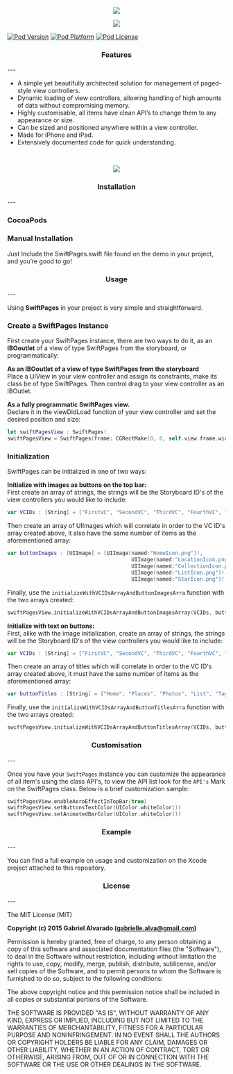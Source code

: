 <p align="center">
  <img src ="https://github.com/GabrielAlva/SwiftPages/blob/master/Resources/SwiftPages%20Header%20Image.png"/>
</p>
<p align="center">
  <img src ="https://github.com/GabrielAlva/SwiftPages/blob/master/Resources/SwiftPagesSample.gif"/>
</p>

[![Pod Version](http://img.shields.io/cocoapods/v/SwiftPages.svg?style=flat)](http://cocoadocs.org/docsets/SwiftPages/)
[![Pod Platform](http://img.shields.io/cocoapods/p/SwiftPages.svg?style=flat)](http://cocoadocs.org/docsets/SwiftPages/)
[![Pod License](http://img.shields.io/cocoapods/l/SwiftPages.svg?style=flat)](http://opensource.org/licenses/MIT)

<h3 align="center">Features</h3>
---

- A simple yet beautifully architected solution for management of paged-style view controllers.
- Dynamic loading of view controllers, allowing handling of high amounts of data without compromising memory.
- Highly customisable, all items have clean API’s to change them to any appearance or size.
- Can be sized and positioned anywhere within a view controller.
- Made for iPhone and iPad.
- Extensively documented code for quick understanding.
<br />
<p align="center">
  <img src ="https://github.com/GabrielAlva/SwiftPages/blob/master/Resources/Swift%20Pages%20iPhone%20mockups.png"/>
</p>

<h3 align="center">Installation</h3>
---

### CocoaPods

### Manual Installation

Just Include the SwiftPages.swift file found on the demo in your project, and you’re good to go!

<h3 align="center">Usage</h3>
---

Using **SwiftPages** in your project is very simple and straightforward. 

### Create a SwiftPages Instance

First create your SwiftPages instance, there are two ways to do it, as an **IBOoutlet** of a view of type SwiftPages from the storyboard, or programmatically:

**As an IBOoutlet of a view of type SwiftPages from the storyboard**
<br />
Place a UIView in your view controller and assign its constraints, make its class be of type SwiftPages. Then control drag to your view controller as an IBOutlet.
	
**As a fully programmatic SwiftPages view.**
<br />
Declare it in the viewDidLoad function of your view controller and set the desired position and size:
```swift
let swiftPagesView : SwiftPages!
swiftPagesView = SwiftPages(frame: CGRectMake(0, 0, self.view.frame.width, self.view.frame.height))
```

### Initialization
SwiftPages can be initialized in one of two ways:

**Initialize with images as buttons on the top bar:**
<br />
First create an array of strings, the strings will be the Storyboard ID's of the view controllers you would like to include:
```swift
var VCIDs : [String] = ["FirstVC", "SecondVC", "ThirdVC", "FourthVC", "FifthVC"]
```
Then create an array of UIImages which will correlate in order to the VC ID's array created above, it also have the same number of items as the aforementioned array:
```swift
var buttonImages : [UIImage] = [UIImage(named:"HomeIcon.png")!,
                                        UIImage(named:"LocationIcon.png")!,
                                        UIImage(named:"CollectionIcon.png")!,
                                        UIImage(named:"ListIcon.png")!,
                                        UIImage(named:"StarIcon.png")!]
```
Finally, use the `initializeWithVCIDsArrayAndButtonImagesArra` function with the two arrays created:
```swift
swiftPagesView.initializeWithVCIDsArrayAndButtonImagesArray(VCIDs, buttonImagesArray: buttonImages)
```

**Initialize with text on buttons:**
<br />
First, alike with the image initialization, create an array of strings, the strings will be the Storyboard ID's of the view controllers you would like to include:
```swift
var VCIDs : [String] = ["FirstVC", "SecondVC", "ThirdVC", "FourthVC", "FifthVC"]
```
Then create an array of titles which will correlate in order to the VC ID's array created above, it must have the same number of items as the aforementioned array:
```swift
var buttonTitles : [String] = ["Home", "Places", "Photos", "List", "Tags"]
```
Finally, use the `initializeWithVCIDsArrayAndButtonTitlesArra` function with the two arrays created:
```swift
swiftPagesView.initializeWithVCIDsArrayAndButtonTitlesArray(VCIDs, buttonTitlesArray: buttonTitles)
```

<h3 align="center">Customisation</h3>
---

Once you have your `SwiftPages` instance you can customize the appearance of all item's using the class API's, to view the API list look for the `API's` Mark on the SwiftPages class. Below is a brief customization sample:
```swift
swiftPagesView.enableAeroEffectInTopBar(true)
swiftPagesView.setButtonsTextColor(UIColor.whiteColor())
swiftPagesView.setAnimatedBarColor(UIColor.whiteColor())
```

<h3 align="center">Example</h3>
---

You can find a full example on usage and customization on the Xcode project attached to this repository.

<h3 align="center">License</h3>
---

The MIT License (MIT)

**Copyright (c) 2015 Gabriel Alvarado (gabrielle.alva@gmail.com)**

Permission is hereby granted, free of charge, to any person obtaining a copy
of this software and associated documentation files (the "Software"), to deal
in the Software without restriction, including without limitation the rights
to use, copy, modify, merge, publish, distribute, sublicense, and/or sell
copies of the Software, and to permit persons to whom the Software is
furnished to do so, subject to the following conditions:

The above copyright notice and this permission notice shall be included in all
copies or substantial portions of the Software.

THE SOFTWARE IS PROVIDED "AS IS", WITHOUT WARRANTY OF ANY KIND, EXPRESS OR
IMPLIED, INCLUDING BUT NOT LIMITED TO THE WARRANTIES OF MERCHANTABILITY,
FITNESS FOR A PARTICULAR PURPOSE AND NONINFRINGEMENT. IN NO EVENT SHALL THE
AUTHORS OR COPYRIGHT HOLDERS BE LIABLE FOR ANY CLAIM, DAMAGES OR OTHER
LIABILITY, WHETHER IN AN ACTION OF CONTRACT, TORT OR OTHERWISE, ARISING FROM,
OUT OF OR IN CONNECTION WITH THE SOFTWARE OR THE USE OR OTHER DEALINGS IN THE
SOFTWARE.
